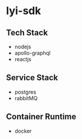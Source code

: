 # lyi-sdk
## Tech Stack
 - nodejs
 - apollo-graphql
 - reactjs

## Service Stack
 - postgres
 - rabbitMQ

## Container Runtime
 - docker